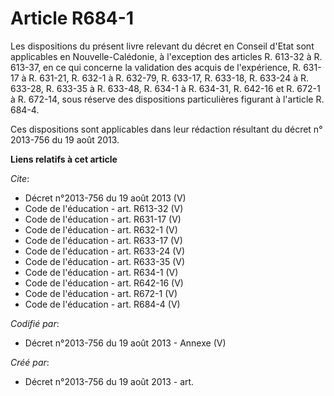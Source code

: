 # Article R684-1

Les dispositions du présent livre relevant du décret en Conseil d'Etat sont applicables en Nouvelle-Calédonie, à l'exception
des articles R. 613-32 à R. 613-37, en ce qui concerne la validation des acquis de l'expérience, R. 631-17 à R. 631-21, R.
632-1 à R. 632-79, R. 633-17, R. 633-18, R. 633-24 à R. 633-28, R. 633-35 à R. 633-48, R. 634-1 à R. 634-31, R. 642-16 et R.
672-1 à R. 672-14, sous réserve des dispositions particulières figurant à l'article R. 684-4. 

Ces dispositions sont applicables dans leur rédaction résultant du décret n° 2013-756 du 19 août 2013.

**Liens relatifs à cet article**

_Cite_:

  - Décret n°2013-756  du 19 août 2013 (V)
  - Code de l'éducation - art. R613-32 (V)
  - Code de l'éducation - art. R631-17 (V)
  - Code de l'éducation - art. R632-1 (V)
  - Code de l'éducation - art. R633-17 (V)
  - Code de l'éducation - art. R633-24 (V)
  - Code de l'éducation - art. R633-35 (V)
  - Code de l'éducation - art. R634-1 (V)
  - Code de l'éducation - art. R642-16 (V)
  - Code de l'éducation - art. R672-1 (V)
  - Code de l'éducation - art. R684-4 (V)

_Codifié par_:

  - Décret n°2013-756 du 19 août 2013 -  Annexe (V)

_Créé par_:

  - Décret n°2013-756 du 19 août 2013 - art.
